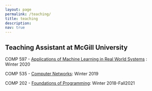```yaml
---
layout: page
permalink: /teaching/
title: teaching
description: 
nav: true
---
```


## Teaching Assistant at McGill University

COMP 597 - [Applications of Machine Learning in Real World Systems](https://www.mcgill.ca/study/2021-2022/courses/comp-597) : Winter 2020

COMP 535 - [Computer Networks](https://www.mcgill.ca/study/2021-2022/courses/comp-535): Winter 2019

COMP 202 - [Foundations of Programming](https://www.mcgill.ca/study/2021-2022/courses/comp-202): Winter 2018-Fall2021
